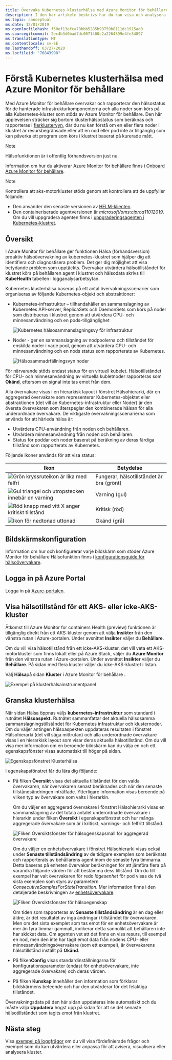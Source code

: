 ```yaml
---
title: Övervaka Kubernetes klusterhälsa med Azure Monitor för behållare | Microsoft-dokument
description: I den här artikeln beskrivs hur du kan visa och analysera hälsotillståndet för dina AKS- och icke-AKS-kluster med Azure Monitor för behållare.
ms.topic: conceptual
ms.date: 12/01/2019
ms.openlocfilehash: f50ef13efca78bbb5285b99759b8111dc1915ad0
ms.sourcegitcommit: 2ec4b3d0bad7dc0071400c2a2264399e4fe34897
ms.translationtype: MT
ms.contentlocale: sv-SE
ms.lasthandoff: 03/27/2020
ms.locfileid: "76843998"
---
```

# <a name="understand-kubernetes-cluster-health-with-azure-monitor-for-containers"></a>Förstå Kubernetes klusterhälsa med Azure Monitor för behållare

Med Azure Monitor för behållare övervakar och rapporterar den hälsostatus för de hanterade infrastrukturkomponenterna och alla noder som körs på alla Kubernetes-kluster som stöds av Azure Monitor för behållare. Den här upplevelsen sträcker sig bortom klusterhälsostatus som beräknas och rapporteras i [flerklustervyn](container-insights-analyze.md#multi-cluster-view-from-azure-monitor), där du nu kan förstå om en eller flera noder i klustret är resursbegränsade eller att en nod eller pod inte är tillgänglig som kan påverka ett program som körs i klustret baserat på kurerade mått.

>[!NOTE]
>Hälsofunktionen är i offentlig förhandsversion just nu.
>

Information om hur du aktiverar Azure Monitor för behållare finns [i Onboard Azure Monitor för behållare](container-insights-onboard.md).

>[!NOTE]
>Kontrollera att aks-motorkluster stöds genom att kontrollera att de uppfyller följande:
>- Den använder den senaste versionen av [HELM-klienten](https://helm.sh/docs/using_helm/).
>- Den containeriserade agentversionen är *microsoft/oms:ciprod11012019*. Om du vill uppgradera agenten finns i [uppgraderingsagenten i Kubernetes-klustret](container-insights-manage-agent.md#upgrade-agent-on-monitored-kubernetes-cluster).
>

## <a name="overview"></a>Översikt

I Azure Monitor för behållare ger funktionen Hälsa (förhandsversion) proaktiv hälsoövervakning av kubernetes-klustret som hjälper dig att identifiera och diagnostisera problem. Det ger dig möjlighet att visa betydande problem som upptäckts. Övervakar utvärdera hälsotillståndet för klustret körs på behållaren agent i klustret och hälsodata skrivs till **KubeHealth** tabellen i logganalysarbetsytan. 

Kubernetes klusterhälsa baseras på ett antal övervakningsscenarier som organiseras av följande Kubernetes-objekt och abstraktioner:

- Kubernetes-infrastruktur – tillhandahåller en sammanslagning av Kubernetes API-server, ReplicaSets och DaemonSets som körs på noder som distribueras i klustret genom att utvärdera CPU- och minnesanvändning och en pods-tillgänglighet

    ![Kubernetes hälsosammanslagningsvy för infrastruktur](./media/container-insights-health/health-view-kube-infra-01.png)

- Noder - ger en sammanslagning av nodpoolerna och tillståndet för enskilda noder i varje pool, genom att utvärdera CPU- och minnesanvändning och en nods status som rapporterats av Kubernetes.

    ![Hälsosammadrfällningsvyn noder](./media/container-insights-health/health-view-nodes-01.png)

För närvarande stöds endast status för en virtuell kubelet. Hälsotillståndet för CPU- och minnesanvändning av virtuella kubletnoder rapporteras som **Okänd**, eftersom en signal inte tas emot från dem.

Alla övervakare visas i en hierarkisk layout i fönstret Hälsohierarki, där en aggregerad övervakare som representerar Kubernetes-objektet eller abstraktionen (det vill än Kubernetes-infrastruktur eller Noder) är den översta övervakaren som återspeglar den kombinerade hälsan för alla underordnade övervakare. De viktigaste övervakningsscenarierna som används för att härleda hälsa är:

* Utvärdera CPU-användning från noden och behållaren.
* Utvärdera minnesanvändning från noden och behållaren.
* Status för poddar och noder baserat på beräkning av deras färdiga tillstånd som rapporterats av Kubernetes.

Följande ikoner används för att visa status:

|Ikon|Betydelse|  
|--------|-----------|  
|![Grön kryssruteikon är lika med felfri](./media/container-insights-health/healthyicon.png)|Fungerar, hälsotillståndet är bra (grönt)|  
|![Gul triangel och utropstecken innebär en varning](./media/container-insights-health/warningicon.png)|Varning (gul)|  
|![Röd knapp med vitt X anger kritiskt tillstånd](./media/container-insights-health/criticalicon.png)|Kritisk (röd)|  
|![Ikon för nedtonad uttonad](./media/container-insights-health/grayicon.png)|Okänd (grå)|  

## <a name="monitor-configuration"></a>Bildskärmskonfiguration

Information om hur och konfigurerar varje bildskärm som stöder Azure Monitor för behållare Hälsofunktion finns i [konfigurationsguide för hälsoövervakare](container-insights-health-monitors-config.md).

## <a name="sign-in-to-the-azure-portal"></a>Logga in på Azure Portal

Logga in på [Azure-portalen](https://portal.azure.com). 

## <a name="view-health-of-an-aks-or-non-aks-cluster"></a>Visa hälsotillstånd för ett AKS- eller icke-AKS-kluster

Åtkomst till Azure Monitor for containers Health (preview) funktionen är tillgänglig direkt från ett AKS-kluster genom att välja **Insikter** från den vänstra rutan i Azure-portalen. Under avsnittet **Insikter** väljer du **Behållare**. 

Om du vill visa hälsotillstånd från ett icke-AKS-kluster, det vill veta ett AKS-motorkluster som finns lokalt eller på Azure Stack, väljer du **Azure Monitor** från den vänstra rutan i Azure-portalen. Under avsnittet **Insikter** väljer du **Behållare**.  På sidan med flera kluster väljer du icke-AKS-klustret i listan.

Välj **Hälsa**på sidan **Kluster** i Azure Monitor för behållare .

![Exempel på klusterhälsainstrumentpanel](./media/container-insights-health/container-insights-health-page.png)

## <a name="review-cluster-health"></a>Granska klusterhälsa

När sidan Hälsa öppnas väljs **kubernetes-infrastruktur** som standard i rutnätet **Hälsoaspekt.**  Rutnätet sammanfattar det aktuella hälsosamma sammanslagningstillståndet för Kubernetes infrastruktur och klusternoder. Om du väljer antingen hälsoaspekten uppdateras resultaten i fönstret Hälsohierarki (det vill säga mittrutan) och alla underordnade övervakare visas i en hierarkisk layout som visar deras aktuella hälsotillstånd. Om du vill visa mer information om en beroende bildskärm kan du välja en och ett egenskapsfönster visas automatiskt till höger på sidan. 

![Egenskapsfönstret Klusterhälsa](./media/container-insights-health/health-view-property-pane.png)

I egenskapsfönstret får du lära dig följande:

- På fliken **Översikt** visas det aktuella tillståndet för den valda övervakaren, när övervakaren senast beräknades och när den senaste tillståndsändringen inträffade. Ytterligare information visas beroende på vilken typ av övervakare som valts i hierarkin.

    Om du väljer en aggregerad övervakare i fönstret Hälsohierarki visas en sammanslagning av det totala antalet underordnade övervakare i hierarkin under fliken **Översikt** i egenskapsfönstret och hur många aggregerade övervakare som är i kritiskt, varnings- och felfritt tillstånd. 

    ![Fliken Översiktsfönster för hälsogenskapsmall för aggregerad övervakare](./media/container-insights-health/health-overview-aggregate-monitor.png)

    Om du väljer en enhetsövervakare i fönstret Hälsohierarki visas också under **Senaste tillståndsändring** av de tidigare exemplen som beräknats och rapporterats av behållarens agent inom de senaste fyra timmarna. Detta baseras på enheten övervakar beräkningen för att jämföra flera på varandra följande värden för att bestämma dess tillstånd. Om du till exempel har valt övervakaren för redo *lägesenhet* för pod visas de två sista exemplen som styrs av parametern *ConsecutiveSamplesForStateTransition*. Mer information finns i den detaljerade beskrivningen av [enhetsövervakare](container-insights-health-monitors-config.md#unit-monitors).
    
    ![Fliken Översiktsfönster för hälsoegenskap](./media/container-insights-health/health-overview-unit-monitor.png)

    Om tiden som rapporteras av **Senaste tillståndsändring** är en dag eller äldre, är det resultatet av inga ändringar i tillståndet för övervakaren. Men om det sista exemplet som tas emot för en enhetsövervakare är mer än fyra timmar gammalt, indikerar detta sannolikt att behållaren inte har skickat data. Om agenten vet att det finns en viss resurs, till exempel en nod, men den inte har tagit emot data från nodens CPU- eller minnesanvändningsövervakare (som ett exempel), är övervakarens hälsotillstånd inställt på **Okänd**.  

- På fliken**Config** visas standardinställningarna för konfigurationsparameter (endast för enhetsövervakare, inte aggregerade övervakare) och deras värden.
- På fliken **Kunskap** innehåller den information som förklarar bildskärmens beteende och hur den utvärderar för det felaktiga tillståndet.

Övervakningsdata på den här sidan uppdateras inte automatiskt och du måste välja **Uppdatera** högst upp på sidan för att se det senaste hälsotillståndet som tagits emot från klustret.

## <a name="next-steps"></a>Nästa steg

Visa [exempel på loggfrågor](container-insights-log-search.md#search-logs-to-analyze-data) om du vill visa fördefinierade frågor och exempel som du kan utvärdera eller anpassa för att avisera, visualisera eller analysera kluster.
